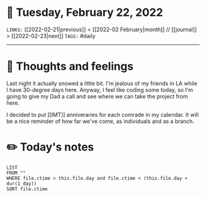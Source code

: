 # 📅 Tuesday, February 22, 2022
`LINKS:` [[2022-02-21|previous]] < [[2022-02 February|month]] // [[journal]] > [[2022-02-23|next]] 
`TAGS:` #daily

---
# 💭 Thoughts and feelings
Last night it actually snowed a little bit. I'm jealous of my friends in LA while I have 30-degree days here. Anyway, I feel like coding some today, so I'm going to give my Dad a call and see where we can take the project from here. 

I decided to put [[IMT]] anniveraries for each comrade in my calendar. It will be a nice reminder of how far we've come, as individuals and as a branch. 

# ✏️ Today's notes
```dataview
LIST 
FROM ""
WHERE file.ctime > this.file.day and file.ctime < (this.file.day + dur(1 day))
SORT file.ctime
```
